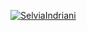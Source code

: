 [![SelviaIndriani](https://circleci.com/<VCS>/SelviaIndriani/MySimpleCleanArchitecture.svg?style=svg)](https://circleci.com/gh/SelviaIndriani/MySimpleCleanArchitecture)
